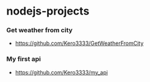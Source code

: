 # nodejs-projects

### Get weather from city
* https://github.com/Kero3333/GetWeatherFromCity

### My first api
* https://github.com/Kero3333/my_api
